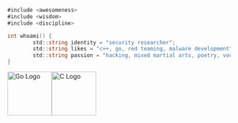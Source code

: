 ```go
#include <awesomeness>
#include <wisdom>
#include <discipline>

int whoami() {
        std::string identity = "security researcher";
        std::string likes = "c++, go, red teaming, malware development";
        std::string passion = "hacking, mixed martial arts, poetry, vocal";
}
```
<img src="https://github.com/user-attachments/assets/42165c57-cfb2-456a-b38e-4904a930e9b3" alt="Go Logo" width="100"/><img src="https://upload.wikimedia.org/wikipedia/commons/3/32/C%2B%2B_logo.png" alt="C Logo" width="100"/>
